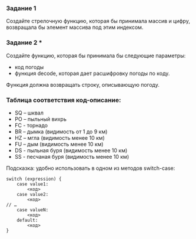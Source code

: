 ### Задание 1
Создайте стрелочную функцию, которая бы принимала массив и цифру, возвращала бы элемент массива под этим индексом.

### Задание 2 *
Создайте функцию, которая бы принимала бы следующие параметры:
- код погоды
- функция decode, которая дает расшифровку погоды по коду.

Функция должна возвращать строку, описывающую погоду.
### Таблица соответствия код-описание:
 - SQ – шквал
 - PO – пыльный вихрь
 - FC - торнадо
 - BR – дымка (видимость от 1 до 9 км)
 - HZ – мгла (видимость менее 10 км)
 - FU – дым (видимость менее 10 км)
 - DS - пыльная буря (видимость менее 10 км)
 - SS - песчаная буря (видимость менее 10 км)

Подсказка: удобно использовать в одном из методов switch-case:
```
switch (expression) {
    case value1:
        <код>
    case value2:
        <код>
// …
    case valueN:
        <код>
    default:
        <код>
}
```
